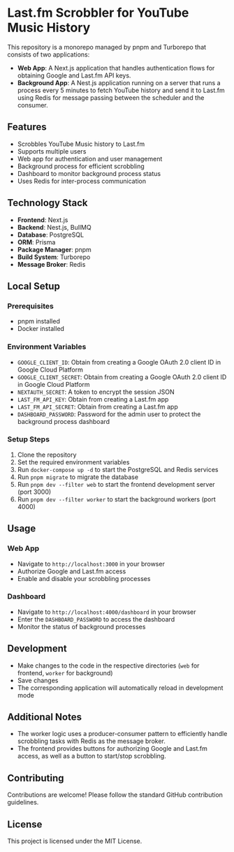 # Last.fm Scrobbler for YouTube Music History

This repository is a monorepo managed by pnpm and Turborepo that consists of two applications:

- **Web App**: A Next.js application that handles authentication flows for obtaining Google and Last.fm API keys.
- **Background App**: A Nest.js application running on a server that runs a process every 5 minutes to fetch YouTube history and send it to Last.fm using Redis for message passing between the scheduler and the consumer.

## Features

- Scrobbles YouTube Music history to Last.fm
- Supports multiple users
- Web app for authentication and user management
- Background process for efficient scrobbling
- Dashboard to monitor background process status
- Uses Redis for inter-process communication

## Technology Stack

- **Frontend**: Next.js
- **Backend**: Nest.js, BullMQ
- **Database**: PostgreSQL
- **ORM**: Prisma
- **Package Manager**: pnpm
- **Build System**: Turborepo
- **Message Broker**: Redis

## Local Setup

### Prerequisites

- pnpm installed
- Docker installed

### Environment Variables

- `GOOGLE_CLIENT_ID`: Obtain from creating a Google OAuth 2.0 client ID in Google Cloud Platform
- `GOOGLE_CLIENT_SECRET`: Obtain from creating a Google OAuth 2.0 client ID in Google Cloud Platform
- `NEXTAUTH_SECRET`: A token to encrypt the session JSON
- `LAST_FM_API_KEY`: Obtain from creating a Last.fm app
- `LAST_FM_API_SECRET`: Obtain from creating a Last.fm app
- `DASHBOARD_PASSWORD`: Password for the admin user to protect the background process dashboard

### Setup Steps

1. Clone the repository
2. Set the required environment variables
3. Run `docker-compose up -d` to start the PostgreSQL and Redis services
4. Run `pnpm migrate` to migrate the database
5. Run `pnpm dev --filter web` to start the frontend development server (port 3000)
6. Run `pnpm dev --filter worker` to start the background workers (port 4000)

## Usage

### Web App

- Navigate to `http://localhost:3000` in your browser
- Authorize Google and Last.fm access
- Enable and disable your scrobbling processes

### Dashboard

- Navigate to `http://localhost:4000/dashboard` in your browser
- Enter the `DASHBOARD_PASSWORD` to access the dashboard
- Monitor the status of background processes

## Development

- Make changes to the code in the respective directories (`web` for frontend, `worker` for background)
- Save changes
- The corresponding application will automatically reload in development mode

## Additional Notes

- The worker logic uses a producer-consumer pattern to efficiently handle scrobbling tasks with Redis as the message broker.
- The frontend provides buttons for authorizing Google and Last.fm access, as well as a button to start/stop scrobbling.

## Contributing

Contributions are welcome! Please follow the standard GitHub contribution guidelines.

## License

This project is licensed under the MIT License.
